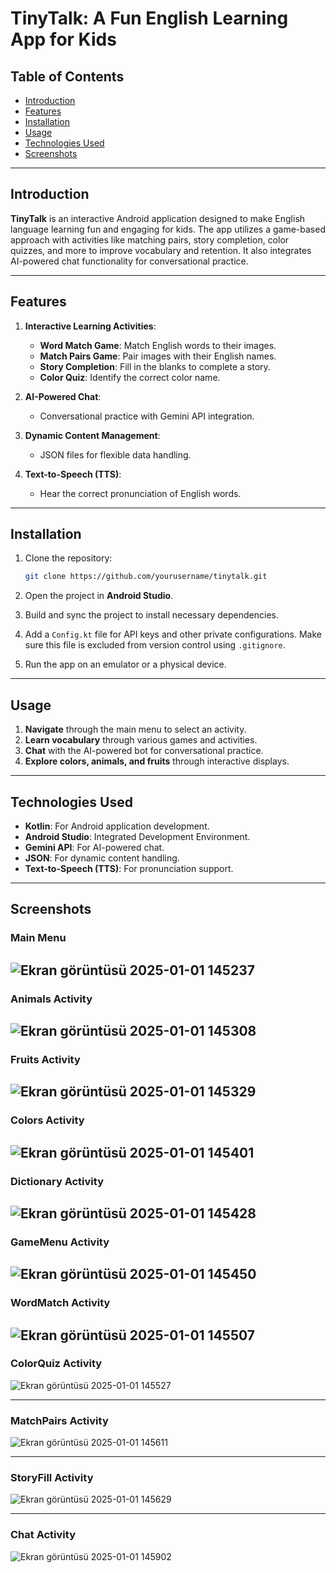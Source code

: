 # TinyTalk: A Fun English Learning App for Kids

## Table of Contents

- [Introduction](#introduction)
- [Features](#features)
- [Installation](#installation)
- [Usage](#usage)
- [Technologies Used](#technologies-used)
- [Screenshots](#screenshots)

---

## Introduction

**TinyTalk** is an interactive Android application designed to make English language learning fun and engaging for kids. The app utilizes a game-based approach with activities like matching pairs, story completion, color quizzes, and more to improve vocabulary and retention. It also integrates AI-powered chat functionality for conversational practice.

---

## Features

1. **Interactive Learning Activities**:
   - **Word Match Game**: Match English words to their images.
   - **Match Pairs Game**: Pair images with their English names.
   - **Story Completion**: Fill in the blanks to complete a story.
   - **Color Quiz**: Identify the correct color name.

2. **AI-Powered Chat**:
   - Conversational practice with Gemini API integration.

3. **Dynamic Content Management**:
   - JSON files for flexible data handling.

4. **Text-to-Speech (TTS)**:
   - Hear the correct pronunciation of English words.

---

## Installation

1. Clone the repository:
   ```bash
   git clone https://github.com/yourusername/tinytalk.git
   ```

2. Open the project in **Android Studio**.

3. Build and sync the project to install necessary dependencies.

4. Add a `Config.kt` file for API keys and other private configurations. Make sure this file is excluded from version control using `.gitignore`.

5. Run the app on an emulator or a physical device.

---

## Usage

1. **Navigate** through the main menu to select an activity.
2. **Learn vocabulary** through various games and activities.
3. **Chat** with the AI-powered bot for conversational practice.
4. **Explore colors, animals, and fruits** through interactive displays.

---

## Technologies Used

- **Kotlin**: For Android application development.
- **Android Studio**: Integrated Development Environment.
- **Gemini API**: For AI-powered chat.
- **JSON**: For dynamic content handling.
- **Text-to-Speech (TTS)**: For pronunciation support.

---


## Screenshots

### Main Menu
![Ekran görüntüsü 2025-01-01 145237](https://github.com/user-attachments/assets/6a87db1b-1d85-453a-90fd-72aa386bde03)
---
### Animals Activity

![Ekran görüntüsü 2025-01-01 145308](https://github.com/user-attachments/assets/66be2656-f4cf-4c4a-b018-0ec8ffa2ea37)
---

### Fruits Activity
![Ekran görüntüsü 2025-01-01 145329](https://github.com/user-attachments/assets/368d32cd-5cd7-4b04-8058-ee7e03387226)
---
### Colors Activity

![Ekran görüntüsü 2025-01-01 145401](https://github.com/user-attachments/assets/6c67783d-9cc5-461a-ac9c-0f323ef9f5df)
---
### Dictionary Activity
![Ekran görüntüsü 2025-01-01 145428](https://github.com/user-attachments/assets/7d8ac89b-5a7e-4f3d-8dad-e9ce324ad515)
---
### GameMenu Activity

![Ekran görüntüsü 2025-01-01 145450](https://github.com/user-attachments/assets/573285ae-2be3-463d-a215-341b1d8976cc)
---
### WordMatch Activity
![Ekran görüntüsü 2025-01-01 145507](https://github.com/user-attachments/assets/a711a652-1316-471b-8f91-c7d574c25b2c)
---

### ColorQuiz Activity
![Ekran görüntüsü 2025-01-01 145527](https://github.com/user-attachments/assets/126d9bf5-ed89-40ae-ac20-28579f1ef5e6)

---
### MatchPairs Activity
![Ekran görüntüsü 2025-01-01 145611](https://github.com/user-attachments/assets/bbabd5d5-08c4-4da8-bb41-392026e6a65c)

---
### StoryFill Activity
![Ekran görüntüsü 2025-01-01 145629](https://github.com/user-attachments/assets/2a69666e-7e15-4847-9725-a441c869467d)

---
### Chat Activity
![Ekran görüntüsü 2025-01-01 145902](https://github.com/user-attachments/assets/2bc40420-8372-4937-83fc-e1f264eeee84)





